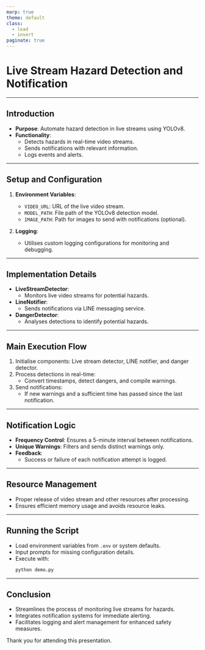 ```yaml
---
marp: true
theme: default
class:
  - lead
  - invert
paginate: true
---
```


# Live Stream Hazard Detection and Notification

---

## Introduction

- **Purpose**: Automate hazard detection in live streams using YOLOv8.
- **Functionality**:
  - Detects hazards in real-time video streams.
  - Sends notifications with relevant information.
  - Logs events and alerts.

---

## Setup and Configuration

1. **Environment Variables**:
   - `VIDEO_URL`: URL of the live video stream.
   - `MODEL_PATH`: File path of the YOLOv8 detection model.
   - `IMAGE_PATH`: Path for images to send with notifications (optional).

2. **Logging**:
   - Utilises custom logging configurations for monitoring and debugging.

---

## Implementation Details

- **LiveStreamDetector**:
  - Monitors live video streams for potential hazards.
- **LineNotifier**:
  - Sends notifications via LINE messaging service.
- **DangerDetector**:
  - Analyses detections to identify potential hazards.

---

## Main Execution Flow

1. Initialise components: Live stream detector, LINE notifier, and danger detector.
2. Process detections in real-time:
   - Convert timestamps, detect dangers, and compile warnings.
3. Send notifications:
   - If new warnings and a sufficient time has passed since the last notification.

---

## Notification Logic

- **Frequency Control**: Ensures a 5-minute interval between notifications.
- **Unique Warnings**: Filters and sends distinct warnings only.
- **Feedback**:
   - Success or failure of each notification attempt is logged.

---

## Resource Management

- Proper release of video stream and other resources after processing.
- Ensures efficient memory usage and avoids resource leaks.

---

## Running the Script

- Load environment variables from `.env` or system defaults.
- Input prompts for missing configuration details.
- Execute with:
  ```bash
  python demo.py
  ```

---

## Conclusion

- Streamlines the process of monitoring live streams for hazards.
- Integrates notification systems for immediate alerting.
- Facilitates logging and alert management for enhanced safety measures.

Thank you for attending this presentation.
